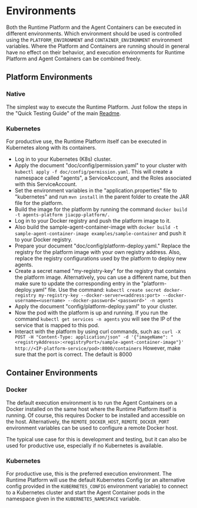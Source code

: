 # Environments

Both the Runtime Platform and the Agent Containers can be executed in different environments. Which environment should be used is controlled using the `PLATFORM_ENVIRONMENT` and `CONTAINER_ENVIRONMENT` environment variables. Where the Platform and Containers are running should in general have no effect on their behavior, and execution environments for Runtime Platform and Agent Containers can be combined freely.


## Platform Environments

### Native

The simplest way to execute the Runtime Platform. Just follow the steps in the "Quick Testing Guide" of the main [Readme](../README.md).

### Kubernetes

For productive use, the Runtime Platform itself can be executed in Kubernetes along with its containers.

* Log in to your Kubernetes (K8s) cluster.
* Apply the document "doc/config/permission.yaml" to your cluster with `kubectl apply -f doc/config/permission.yaml`. This will create a namespace called "agents", a ServiceAccount, and the Roles associated with this ServiceAccount.
* Set the environment variables in the "application.properties" file to "kubernetes" and run `mvn install` in the parent folder to create the JAR file for the platform.
* Build the image for the platform by running the command `docker build -t agents-platform jiacpp-platform/.`
* Log in to your Docker registry and push the platform image to it.
* Also build the sample-agent-container-image with `docker build -t sample-agent-container-image examples/sample-container` and push it to your Docker registry.
* Prepare your document "doc/config/platform-deploy.yaml." Replace the registry for the platform image with your own registry address. Also, replace the registry configurations used by the platform to deploy new agents.
* Create a secret named "my-registry-key" for the registry that contains the platform image. Alternatively, you can use a different name, but then make sure to update the corresponding entry in the "platform-deploy.yaml" file. Use the command: `kubectl create secret docker-registry my-registry-key --docker-server=<address:port> --docker-username=<username> --docker-password='<password>' -n agents`
* Apply the document "config/platform-deploy.yaml" to your cluster.
* Now the pod with the platform is up and running. If you run the command `kubectl get services -n agents` you will see the IP of the service that is mapped to this pod.
* Interact with the platform by using curl commands, such as: `curl -X POST -H "Content-Type: application/json" -d '{"imageName": "<registryAddress>:<registryPort>/sample-agent-container-image"}' http://<IP-platform-service/pod>:8000/containers` However, make sure that the port is correct. The default is 8000


## Container Environments

### Docker

The default execution environment is to run the Agent Containers on a Docker installed on the same host where the Runtime Platform itself is running. Of course, this requires Docker to be installed and accessible on the host. Alternatively, the `REMOTE_DOCKER_HOST`, `REMOTE_DOCKER_PORT` environment variables can be used to configure a remote Docker host.

The typical use case for this is development and testing, but it can also be used for productive use, especially if no Kubernetes is available.

### Kubernetes

For productive use, this is the preferred execution environment. The Runtime Platform will use the default Kubernetes Config (or an alternative config provided in the `KUBERNETES_CONFIG` environment variable) to connect to a Kubernetes cluster and start the Agent Container pods in the namespace given in the `KUBERNETES_NAMESPACE` variable.
